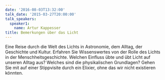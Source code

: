 ```yaml
---
date: '2016-08-03T13:32:00'
talk_date: '2015-03-27T20:00:00'
talk_speakers:
  speaker1:
    name: Artur Kappesser
title: Bemerkungen über das Licht
---
```

Eine Reise durch die Welt des Lichts in Astronomie, dem Alltag, der Geschichte und Kultur. Erfahren Sie Wissenswertes von der Rolle des Lichts in der Menschheitsgeschichte. Welchen Einfluss übte und übt Licht auf unseren Alltag aus? Welches sind die physikalischen Grundlagen? Gehen Sie mit auf einer Stippvisite durch ein Elixier, ohne das wir nicht existieren könnten.